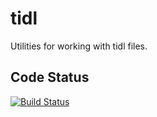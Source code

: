 tidl
====

Utilities for working with tidl files.

Code Status
-----------

[![Build Status](https://travis-ci.org/rravuri/tidl.png?branch=master)](https://travis-ci.org/rravuri/tidl)